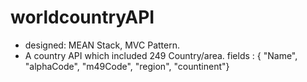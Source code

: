 # worldcountryAPI
- designed: MEAN Stack, MVC Pattern.
- A country API which included 249 Country/area.
  fields : { "Name", "alphaCode", "m49Code", "region", "countinent"}
